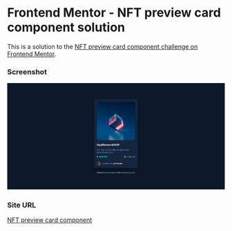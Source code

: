 # Frontend Mentor - NFT preview card component solution

This is a solution to the [NFT preview card component challenge on Frontend Mentor](https://www.frontendmentor.io/challenges/nft-preview-card-component-SbdUL_w0U).

### Screenshot

![](images/preview.png)

### Site URL

[NFT preview card component](https://apocode01-nft-preview-card.netlify.app/)